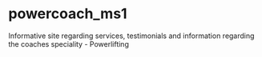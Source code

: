 # powercoach_ms1
Informative site regarding services, testimonials and information regarding the coaches speciality - Powerlifting
